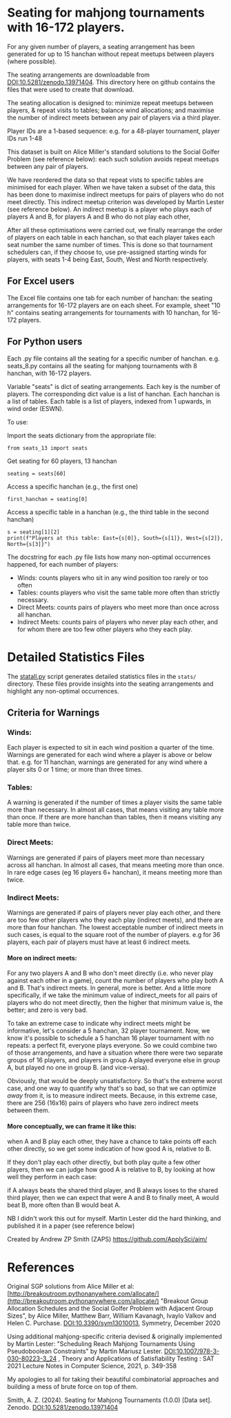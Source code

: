 # Seating for mahjong tournaments with 16-172 players.

For any given number of players, a seating arrangement has been generated for up to 15 hanchan without repeat meetups between players (where possible).

The seating arrangements are downloadable from [DOI:10.5281/zenodo.13971404](https://doi.org/10.5281/zenodo.13971404). This directory here on github contains the files that were used to create that download.

The seating allocation is designed to: minimize repeat meetups between players, & repeat visits to tables; balance wind allocations; and maximise the number of indirect meets between any pair of players via a third player.

Player IDs are a 1-based sequence: e.g. for a 48-player tournament, player IDs run 1-48

This dataset is built on Alice Miller's standard solutions to the Social Golfer Problem (see reference below): each such solution avoids repeat meetups between any pair of players.

We have reordered the data so that repeat vists to specific tables are minimised for each player. When we have taken a subset of the data, this has been done to maximise indirect meetups for pairs of players who do not meet directly. This indirect meetup criterion was developed by Martin Lester (see reference below). An indirect meetup is a player who plays each of players A and B, for players A and B who do not play each other,

After all these optimisations were carried out, we finally rearrange the order of players on each table in each hanchan, so that each player takes each seat number the same number of times. This is done so that tournament schedulers can, if they choose to, use pre-assigned starting winds for players, with seats 1-4 being East, South, West and North respectively.

## For Excel users

The Excel file contains one tab for each number of hanchan: the seating arrangements for 16-172 players are on each sheet. For example, sheet "10 h" contains seating arrangements for tournaments with 10 hanchan, for 16-172 players.

## For Python users

Each .py file contains all the seating for a specific number of hanchan. e.g. seats_8.py contains all the seating for mahjong tournaments with 8 hanchan, with 16-172 players.

Variable "seats" is dict of seating arrangements. 
Each key is the number of players. 
The corresponding dict value is a list of hanchan. 
Each hanchan is a list of tables. 
Each table is a list of players, indexed from 1 upwards, in wind order (ESWN).

To use:

Import the seats dictionary from the appropriate file:

```from seats_13 import seats```

Get seating for 60 players, 13 hanchan

```seating = seats[60]```

Access a specific hanchan (e.g., the first one)

```first_hanchan = seating[0]```

Access a specific table in a hanchan (e.g., the third table in the second hanchan)

`s = seating[1][2]`  
`print(f"Players at this table: East={s[0]}, South={s[1]}, West={s[2]}, North={s[3]}")`


The docstring for each .py file lists how many non-optimal occurrences happened, for each number of players:
- Winds: counts players who sit in any wind position too rarely or too often
- Tables: counts players who visit the same table more often than strictly necessary.
- Direct Meets: counts pairs of players who meet more than once across all hanchan.
- Indirect Meets: counts pairs of players who never play each other, and for whom there are too few other players who they each play.



# Detailed Statistics Files

The [statall.py](gams/statall.py) script generates detailed statistics files in the `stats/` directory. These files provide insights into the seating arrangements and highlight any non-optimal occurrences.


## Criteria for Warnings

### Winds:
Each player is expected to sit in each wind position a quarter of the time. Warnings are generated for each wind where a player is above or below that. e.g. for 11 hanchan, warnings are generated for any wind where a player sits 0 or 1 time; or more than three times.

### Tables: 
A warning is generated if the number of times a player visits the same table more than necessary. In almost all cases, that means visiting any table more than once. If there are more hanchan than tables, then it means visiting any table more than twice.

### Direct Meets:
Warnings are generated if pairs of players meet more than necessary across all hanchan. In almost all cases, that means meeting more than once. In rare edge cases (eg 16 players 6+ hanchan), it means meeting more than twice.

### Indirect Meets:
Warnings are generated if pairs of players never play each other, and there are too few other players who they each play (indirect meets), and there are more than four hanchan. The lowest acceptable number of indirect meets in such cases, is equal to the square root of the number of players. e.g for 36 players, each pair of players must have at least 6 indirect meets.

#### More on indirect meets:

For any two players A and B who don't meet directly (i.e. who never play against each other in a game), count the number of players who play both A and B. That's indirect meets. In general, more is better. And a little more specifically, if we take the minimum value of indirect_meets for all pairs of players who do not meet directly, then the higher that minimum value is, the better; and zero is very bad.

To take an extreme case to indicate why indirect meets might be informative, let's consider a 5 hanchan, 32 player tournament. Now, we know it's possible to schedule a 5 hanchan 16 player tournament with no repeats: a perfect fit, everyone plays everyone. So we could combine two of those arrangements, and have a situation where there were two separate groups of 16 players, and players in group A played everyone else in group A, but played no one in group B. (and vice-versa).

Obviously, that would be deeply unsatisfactory. So that's the extreme worst case, and one way to quantify why that's so bad, so that we can optimize *away* from it, is to measure indirect meets. Because, in this extreme case, there are 256 (16x16) pairs of players who have zero indirect meets between them.

#### More conceptually, we can frame it like this:

when A and B play each other, they have a chance to take points off each other directly, so we get some indication of how good A is, relative to B.

If they don't play each other directly, but both play quite a few other players, then we can judge how good A is relative to B, by looking at how well they perform in each case: 

if A always beats the shared third player, and B always loses to the shared third player, then we can expect that were A and B to finally meet, A would beat B, more often than B would beat A.

NB I didn't work this out for myself. Martin Lester did the hard thinking, and published it in a paper (see reference below)


Created by Andrew ZP Smith (ZAPS) https://github.com/ApplySci/aim/

# References

Original SGP solutions from Alice Miller et al: [http://breakoutroom.pythonanywhere.com/allocate/](http://breakoutroom.pythonanywhere.com/allocate/)
"Breakout Group Allocation Schedules and the Social Golfer Problem with Adjacent Group Sizes", by Alice Miller, Matthew Barr, William Kavanagh, Ivaylo Valkov and Helen C. Purchase. [DOI:10.3390/sym13010013](https://dx.doi.org/10.3390/sym13010013), Symmetry, December 2020

Using additional mahjong-specific criteria devised & originally implemented by Martin Lester:
"Scheduling Reach Mahjong Tournaments Using Pseudoboolean Constraints" by Martin Mariusz Lester. [DOI:10.1007/978-3-030-80223-3_24](https://dx.doi.org/10.1007/978-3-030-80223-3_24) , Theory and Applications of Satisfiability Testing : SAT 2021 Lecture Notes in Computer Science, 2021, p. 349-358

My apologies to all for taking their beautiful combinatorial approaches and building a mess of brute force on top of them.

Smith, A. Z. (2024). Seating for Mahjong Tournaments (1.0.0) [Data set]. Zenodo. [DOI:10.5281/zenodo.13971404](https://doi.org/10.5281/zenodo.13971404)